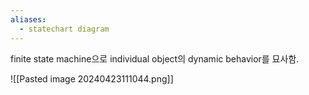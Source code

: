 ```yaml
---
aliases:
  - statechart diagram
---
```

finite state machine으로 individual object의 dynamic behavior를 묘사함.   

![[Pasted image 20240423111044.png]]   

